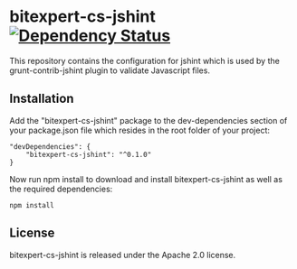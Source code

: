 # bitexpert-cs-jshint [![Dependency Status](https://www.versioneye.com/user/projects/5808a6b2c3e528003890e018/badge.svg?style=flat-square)](https://www.versioneye.com/user/projects/5808a6b2c3e528003890e018)


This repository contains the configuration for jshint which is used by the grunt-contrib-jshint plugin to validate 
Javascript files.

## Installation

Add the "bitexpert-cs-jshint" package to the dev-dependencies section of your package.json file which resides in the 
root folder of your project:

    "devDependencies": {
        "bitexpert-cs-jshint": "^0.1.0"
    }

Now run npm install to download and install bitexpert-cs-jshint as well as the required dependencies:

    npm install

## License

bitexpert-cs-jshint is released under the Apache 2.0 license.
